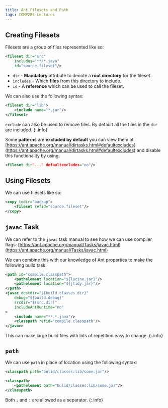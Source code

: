 ```yaml
---
title: Ant Filesets and Path
tags: COMP285 Lectures
---
```

## Creating Filesets
Filesets are a group of files represented like so:

```xml
<fileset dir="src"
	includes="**/*.java"
	id="source.fileset"/>
```

* `dir` - **Mandatory** attribute to denote a **root directory** for the fileset.
* `includes` - Which **files** from this directory to include.
* `id` - A **reference** which can be used to call the fileset.

We can also use the following syntax:

```xml
<fileset dir="lib">
	<include name="*.jar"/>
</fileset>
```

`exclude` can also be used to remove files. By default all the files in the `dir` are included.
{:.info}

Some **patterns** are **excluded by default** you can view them at [https://ant.apache.org/manual/dirtasks.html#defaultexcludes](https://ant.apache.org/manual/dirtasks.html#defaultexcludes) and disable this functionality by using:

```xml
<fileset dir"..." defaultexcludes="no"/>
```

## Using Filesets
We can use filesets like so:

```xml
<copy todir="backup">
	<fileset refid="source.fileset"/>
</copy>
```

## `javac` Task
We can refer to the `javac` task manual to see how we can use compiler flags: [https://ant.apache.org/manual/Tasks/javac.html](https://ant.apache.org/manual/Tasks/javac.html)

We can combine this with our knowledge of Ant properties to make the following build task:

```xml
<path id="compile.classpath">
	<pathelement location="${lucine.jar}"/>
	<pathelement location="${jtidy.jar}"/>
</path>
<javac destdir="${build.classes.dir}"
	debug="${build.debug}"
	srcdir="$(src.dir)"
	includeAntRuntime="no"
>
	<include name="**.*.java"/>
	<classpath refid="compile.classpath"/>
</javac>
```

This can make large build files with lots of repetition easy to change.
{:.info}

## `path`
We can use `path` in place of location using the following syntax:

```xml
<classpath path="bulid/classes:lib/some.jar"/>
```

```xml
<classpath>
	<pathelement path="bulid/classes:lib/some.jar"/>
</classpath>
```

Both `;` and `:` are allowed as a separator.
{:.info}